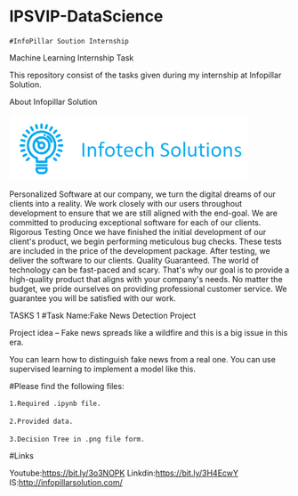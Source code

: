 # IPSVIP-DataScience
  
    #InfoPillar Soution Internship 
Machine Learning Internship Task

This repository consist of the tasks given during my internship at Infopillar Solution.

About Infopillar Solution 

<img src="Logo.png" alt="Infopillar solution"/>


Personalized Software at our company, we turn the digital dreams of our clients into a reality. We work closely with our users throughout development to ensure that we are still aligned with the end-goal. We are committed to producing exceptional software for each of our clients. Rigorous Testing Once we have finished the initial development of our client's product, we begin performing meticulous bug checks. These tests are included in the price of the development package. After testing, we deliver the software to our clients. Quality Guaranteed. The world of technology can be fast-paced and scary. That's why our goal is to provide a high-quality product that aligns with your company's needs. No matter the budget, we pride ourselves on providing professional customer service. We guarantee you will be satisfied with our work.

TASKS 1
#Task Name:Fake News Detection Project

Project idea – Fake news spreads like a wildfire and this is a big issue in this era.

You can learn how to distinguish fake news from a real one. You can use supervised learning to implement a model like this. 

#Please find the following files:

    1.Required .ipynb file.

    2.Provided data.

    3.Decision Tree in .png file form.
#Links

  Youtube:https://bit.ly/3o3NOPK
  Linkdin:https://bit.ly/3H4EcwY
  IS:http://infopillarsolution.com/
